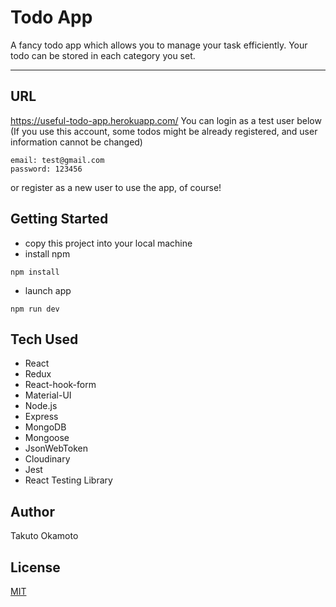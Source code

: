 # Todo App
A fancy todo app which allows you to manage your task efficiently. Your todo can be stored in each category you set.

---
## URL
https://useful-todo-app.herokuapp.com/
You can login as a test user below
(If you use this account, some todos might be already registered, and user information cannot be changed)
```
email: test@gmail.com
password: 123456
```
or register as a new user to use the app, of course!

## Getting Started
- copy this project into your local machine
- install npm
```
npm install 
```
- launch app
```
npm run dev
```

## Tech Used
- React
- Redux
- React-hook-form
- Material-UI
- Node.js
- Express
- MongoDB
- Mongoose
- JsonWebToken
- Cloudinary
- Jest
- React Testing Library

## Author
Takuto Okamoto

## License
[MIT](https://choosealicense.com/licenses/mit/)